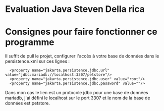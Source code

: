 # Evaluation Java Steven Della rica

# Consignes pour faire fonctionner ce programme

Il suffit de pull le projet, configurer l'accès à votre base de données dans le persistence.xml sur
ces lignes : 

      <property name="jakarta.persistence.jdbc.url" value="jdbc:mariadb://localhost:3307/petstore"/>
      <property name="jakarta.persistence.jdbc.user" value="root"/>
      <property name="jakarta.persistence.jdbc.password" value=""/>

Dans mon cas le lien est un protocole jdbc pour une base de données mariadb, j'ai défini le localhost
sur le port 3307 et le nom de la base de données est petstore.

